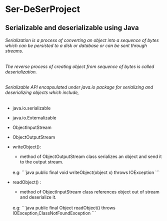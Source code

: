 # Ser-DeSerProject
Serializable and deserializable using Java
------

###### Serialization is a process of converting an object into a sequence of bytes which can be persisted to a disk or database or can be sent through streams.

###### The reverse process of creating object from sequence of bytes is called deserialization.

###### Serializable API encapsulated under java.io package for serializing and deserializing objects which include,
  * java.io.serializable
  * java.io.Externalizable
  * ObjectInputStream
  * ObjectOutputStream

* writeObject():
  * method of ObjectOutputStream class serializes an object and send it to the output stream.
  <br>
  e.g:
  ```java
    public final void writeObject(object x) throws IOException
  ```
  
* readObject() :
  * method of ObjectInputStream class references object out of stream and deserialize it.
  <br>
  e.g:
  ```java
    public final Object readObject() throws IOException,ClassNotFoundException
  ```
